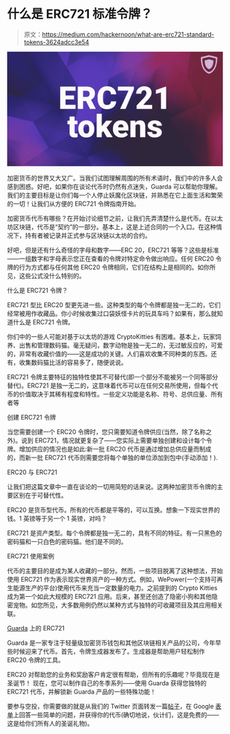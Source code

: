 # 什么是 ERC721 标准令牌？

> 原文：<https://medium.com/hackernoon/what-are-erc721-standard-tokens-3624adcc3e54>

![](img/d895433e9ac91768d041b052add4f62d.png)

加密货币的世界又大又广。当我们试图理解周围的所有术语时，我们中的许多人会感到困惑。好吧，如果你在谈论代币时仍然有点迷失，Guarda 可以帮助你理解。我们的主要目标是让你们每一个人停止妖魔化区块链，并熟悉在它上面生活和繁荣的一切！让我们从方便的 ERC721 令牌指南开始。

加密货币代币有哪些？在开始讨论细节之前，让我们先弄清楚什么是代币。在以太坊区块链，代币是“契约”的一部分。基本上，这是上述合同的一个入口。在这种情况下，持有者被记录并正式参与区块链以太坊的合约。

好吧，但是还有什么奇怪的字母和数字——ERC 20，ERC721 等等？这些是标准——一组数字和字母表示您正在查看的令牌对特定命令做出响应。任何 ERC20 令牌的行为方式都与任何其他 ERC20 令牌相同，它们在结构上是相同的。如你所见，这些公式没什么特别的。

什么是 ERC721 令牌？

ERC721 型比 ERC20 型更先进一些。这种类型的每个令牌都是独一无二的，它们经常被用作收藏品。你小时候收集过口袋妖怪卡片的玩具车吗？如果有，那么就知道什么是 ERC721 令牌。

你们中的一些人可能对基于以太坊的游戏 CryptoKitties 有困难。基本上，玩家饲养、出售和管理数码猫。毫无疑问，数字动物是独一无二的，无过敏反应的，可爱的，非常有收藏价值的——这是成功的关键。人们喜欢收集不同种类的东西。还有，收集数码猫比活的容易多了，随便说说。

ERC721 令牌主要特征的独特性使其不可替代(即一个部分不能被另一个同等部分替代)。ERC721 是独一无二的，这意味着代币可以在任何交易所使用，但每个代币的价值取决于其稀有程度和特性。一些定义功能是名称、符号、总供应量、所有者等

创建 ERC721 令牌

当您需要创建一个 ERC20 令牌时，您只需要知道令牌供应(当然，除了名称之外)。说到 ERC721，情况就更复杂了——您实际上需要单独创建和设计每个令牌。增加供应的情况也是如此:新一批 ERC20 代币是通过增加总供应量而制成的，而新一批 ERC721 代币则需要您将每个单独的单位添加到包中(手动添加！).

ERC20 与 ERC721

让我们把这篇文章中一直在谈论的一切用简短的话来说。这两种加密货币令牌的主要区别在于可替代性。

ERC20 是货币型代币。所有的代币都是平等的，可以互换。想象一下现实世界的钱。1 英镑等于另一个 1 英镑，对吗？

ERC721 是资产类型。每个令牌都是独一无二的，具有不同的特征。有一只黑色的密码猫和一只白色的密码猫。他们是不同的。

ERC721 使用案例

代币的主要目的是成为某人收藏的一部分。然而，一些项目脱离了这种想法，开始使用 ERC721 作为表示现实世界资产的一种方式。例如，WePower(一个支持可再生能源生产的平台)使用代币来充当一定数量的电力。之前提到的 Crypto Kitties 成为第一个如此大规模的 ERC721 应用。后来，甚至还创造了隐密小狗和其他隐密宠物。如您所见，大多数用例仍然以某种方式与独特的可收藏项目及其应用相关联。

[Guarda](https://guarda.co/) 上的 ERC721

Guarda 是一家专注于轻量级加密货币钱包和其他区块链相关产品的公司，今年早些时候迎来了代币。首先，令牌生成器发布了。生成器是帮助用户轻松制作 ERC20 令牌的工具。

ERC20 对帮助您的业务和奖励客户肯定很有帮助，但所有的乐趣呢？毕竟现在是圣诞节！
现在，您可以制作自己的冬季系列——使用 Guarda 获得您独特的 ERC721 代币，并解锁新 Guarda 产品的一些特殊功能！

要参与空投，你需要做的就是从我们的 Twitter 页面转发一篇[帖子](https://twitter.com/GuardaWallet/status/1076607425283870720)，在 Google [表单](https://docs.google.com/forms/d/e/1FAIpQLSexwqydQ1yvb-oQtGrxr6tcg3lmtwYHHbNmfWB3W6HV4QV0bg/viewform)上回答一些简单的问题，并获得你的代币(确切地说，伙计们，这是免费的——这是给你们所有人的圣诞礼物)。